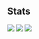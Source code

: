 

<!--
**nitou-kanazawa/nitou-kanazawa** is a ✨ _special_ ✨ repository because its `README.md` (this file) appears on your GitHub profile.

Here are some ideas to get you started:

- 🔭 I’m currently working on ...
- 🌱 I’m currently learning ...
- 👯 I’m looking to collaborate on ...
- 🤔 I’m looking for help with ...
- 💬 Ask me about ...
- 📫 How to reach me: ...
- 😄 Pronouns: ...
- ⚡ Fun fact: ...
-->


## Stats
![](http://github-profile-summary-cards.vercel.app/api/cards/profile-details?username=nitou-kanazawa&theme=gruvbox)
![](http://github-profile-summary-cards.vercel.app/api/cards/stats?username=nitou-kanazawa&theme=gruvbox)
![](http://github-profile-summary-cards.vercel.app/api/cards/repos-per-language?username=nitou-kanazawa&theme=gruvbox)
<!-- ![](http://github-profile-summary-cards.vercel.app/api/cards/most-commit-language?username=nitou-kanazawa&theme=gruvbox) -->
<!-- ![](http://github-profile-summary-cards.vercel.app/api/cards/productive-time?username=nitou-kanazawa&theme=gruvbox&utcOffset=9) -->
